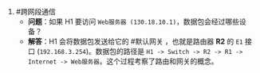 1. #跨网段通信
	- **问题**：如果 H1 要访问 `Web服务器 (130.18.10.1)`，数据包会经过哪些设备？
    *   **解答**：H1 会将数据包发送给它的 #默认网关 ，也就是路由器 **R2** 的 `E1` 接口 (`192.168.3.254`)。数据包的路径是 `H1 -> Switch -> R2 -> R1 -> Internet -> Web服务器`。这个过程考察了路由和网关的概念。